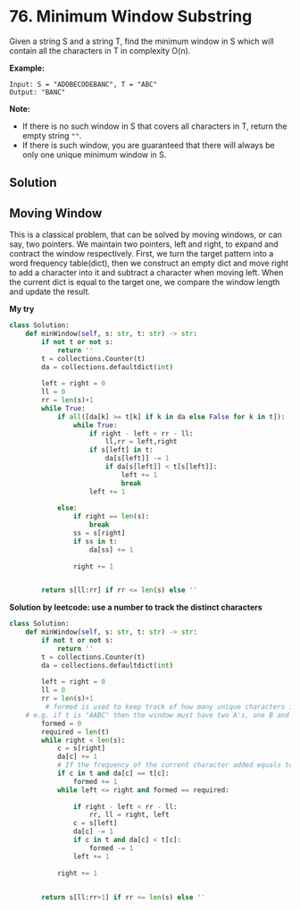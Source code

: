 # 76. Minimum Window Substring

Given a string S and a string T, find the minimum window in S which will contain all the characters in T in complexity O(n).

**Example:**

```
Input: S = "ADOBECODEBANC", T = "ABC"
Output: "BANC"
```

**Note:**

* If there is no such window in S that covers all characters in T, return the empty string `""`.
* If there is such window, you are guaranteed that there will always be only one unique minimum window in S.



## Solution

## Moving Window

This is a classical problem, that can be solved by moving windows, or can say, two pointers. We maintain two pointers, left and right, to expand and contract the window respectively. 
First, we turn the target pattern into a word frequency table(dict), then we construct an empty dict and move right to add a character into it and subtract a character when moving left. When the current dict is equal to the target one, we compare the window length and update the result.

**My try**

```python
class Solution:
    def minWindow(self, s: str, t: str) -> str:
        if not t or not s:
            return ''
        t = collections.Counter(t)
        da = collections.defaultdict(int)
        
        left = right = 0
        ll = 0
        rr = len(s)+1
        while True:
            if all([da[k] >= t[k] if k in da else False for k in t]):
                while True:
                    if right - left < rr - ll:
                        ll,rr = left,right
                    if s[left] in t:
                        da[s[left]] -= 1
                        if da[s[left]] < t[s[left]]:
                            left += 1
                            break
                    left += 1
                    
            else:
                if right == len(s):
                    break
                ss = s[right]
                if ss in t:
                    da[ss] += 1
   
                right += 1


        return s[ll:rr] if rr <= len(s) else ''
```



**Solution by leetcode: use a number to track the distinct characters**



```python
class Solution:
    def minWindow(self, s: str, t: str) -> str:
        if not t or not s:
            return ''
        t = collections.Counter(t)
        da = collections.defaultdict(int)
        
        left = right = 0
        ll = 0
        rr = len(s)+1
         # formed is used to keep track of how many unique characters in t are present in the current window in its desired frequency.
    # e.g. if t is "AABC" then the window must have two A's, one B and one C. Thus formed would be = 3 when all these conditions are met.
        formed = 0
        required = len(t)
        while right < len(s):
            c = s[right]
            da[c] += 1
            # If the frequency of the current character added equals to the desired count in t then increment the formed count by 1.
            if c in t and da[c] == t[c]:
                formed += 1
            while left <= right and formed == required:
                
                if right - left < rr - ll:
                    rr, ll = right, left
                c = s[left]
                da[c] -= 1
                if c in t and da[c] < t[c]:
                    formed -= 1
                left += 1
                
            right += 1
            

        return s[ll:rr+1] if rr <= len(s) else ''
```

